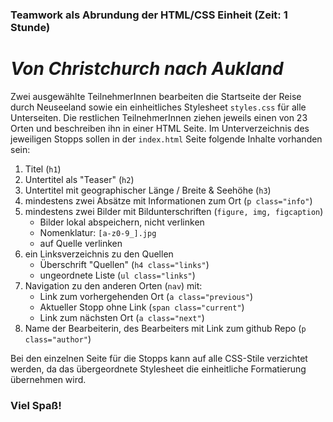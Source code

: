 ### Teamwork als Abrundung der HTML/CSS Einheit (Zeit: 1 Stunde)
# *Von Christchurch nach Aukland*

Zwei ausgewählte TeilnehmerInnen bearbeiten die Startseite der Reise durch Neuseeland sowie ein einheitliches Stylesheet `styles.css` für alle Unterseiten. Die restlichen TeilnehmerInnen ziehen jeweils einen von 23 Orten und beschreiben ihn in einer HTML Seite. Im Unterverzeichnis des jeweiligen Stopps sollen in der `index.html` Seite folgende Inhalte vorhanden sein:

1. Titel (`h1`)
2. Untertitel als "Teaser" (`h2`)
3. Untertitel mit geographischer Länge / Breite & Seehöhe (`h3`)
4. mindestens zwei Absätze mit Informationen zum Ort (`p class="info"`)
5. mindestens zwei Bilder mit Bildunterschriften (`figure, img, figcaption`)
    * Bilder lokal abspeichern, nicht verlinken
    * Nomenklatur: `[a-z0-9_].jpg`
    * auf Quelle verlinken
6. ein Linksverzeichnis zu den Quellen
    * Überschrift "Quellen" (`h4 class="links"`)
    * ungeordnete Liste (`ul class="links"`)
7. Navigation zu den anderen Orten (`nav`) mit:
    * Link zum vorhergehenden Ort (`a class="previous"`)
    * Aktueller Stopp ohne Link (`span class="current"`)
    * Link zum nächsten Ort (`a class="next"`)
8. Name der Bearbeiterin, des Bearbeiters mit Link zum github Repo (`p class="author"`)

Bei den einzelnen Seite für die Stopps kann auf alle CSS-Stile verzichtet werden, da das übergeordnete Stylesheet die einheitliche Formatierung übernehmen wird.

### Viel Spaß!
